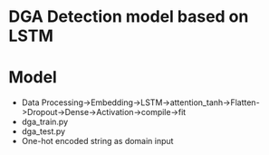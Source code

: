 # DGA Detection model based on LSTM

# Model
- Data Processing->Embedding->LSTM->attention_tanh->Flatten->Dropout->Dense->Activation->compile->fit
- dga_train.py
- dga_test.py
- One-hot encoded string as domain input

